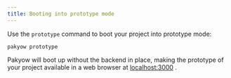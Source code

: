 ```yaml
---
title: Booting into prototype mode
---
```


Use the `prototype` command to boot your project into prototype mode:

```
pakyow prototype
```

Pakyow will boot up without the backend in place, making the prototype of your project available in a web browser at [localhost:3000](http://localhost:3000/) .
